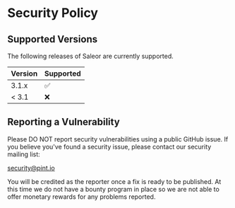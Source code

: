 # Security Policy

## Supported Versions

The following releases of Saleor are currently supported.

| Version | Supported          |
| ------- | ------------------ |
| 3.1.x   | :white_check_mark: |
| < 3.1   | :x:                |

## Reporting a Vulnerability

Please DO NOT report security vulnerabilities using a public GitHub issue. If you believe you've found a security issue, please contact our security mailing list:

security@pint.io

You will be credited as the reporter once a fix is ready to be published. At this time we do not have a bounty program in place so we are not able to offer monetary rewards for any problems reported.
